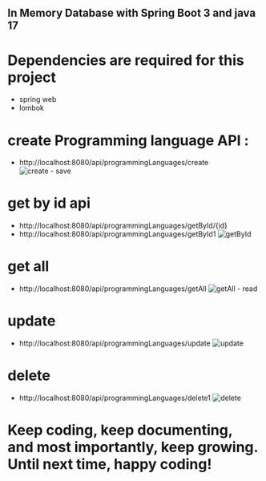 ## In Memory Database with Spring Boot 3 and java 17

# Dependencies are required for this project
* spring web
* lombok

 # create Programming language API : 
 - http://localhost:8080/api/programmingLanguages/create
![create - save](https://github.com/user-attachments/assets/b1eda1e8-dd06-4d95-b458-391970ce5c24)

# get by id api
- http://localhost:8080/api/programmingLanguages/getById/{id}
- http://localhost:8080/api/programmingLanguages/getById1
![getById](https://github.com/user-attachments/assets/68235f24-4877-410d-a66b-e2cd2c654c4c)

# get all
- http://localhost:8080/api/programmingLanguages/getAll
![getAll - read ](https://github.com/user-attachments/assets/9b8953ea-aa9a-447e-b7ea-b39f6aac624e)

# update
- http://localhost:8080/api/programmingLanguages/update
![update](https://github.com/user-attachments/assets/9c4e9159-9555-43c0-a14e-08e022ab787b)

# delete
- http://localhost:8080/api/programmingLanguages/delete1
![delete](https://github.com/user-attachments/assets/89fbd409-cfbe-450b-b067-61086e237ca6)

# Keep coding, keep documenting, and most importantly, keep growing. Until next time, happy coding!

